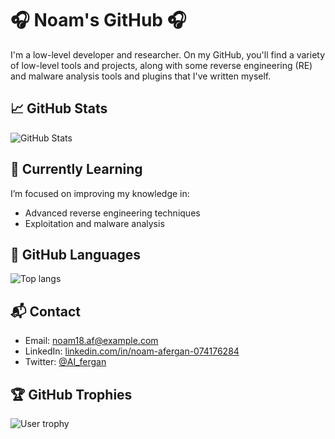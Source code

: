 # 🎧 Noam's GitHub 🎧
I'm a low-level developer and researcher. On my GitHub, you'll find a variety of low-level tools and projects, along with some reverse engineering (RE) and malware analysis tools and plugins that I've written myself.

## 📈 GitHub Stats
![GitHub Stats](https://github-readme-stats.vercel.app/api?username=AI-fergan&theme=dark&show_icons=true)

## 🌱 Currently Learning
I’m focused on improving my knowledge in:
- Advanced reverse engineering techniques
- Exploitation and malware analysis

## 📝 GitHub Languages
![Top langs](https://github-readme-stats.vercel.app/api/top-langs/?username=AI-fergan&layout=donut&theme=dracula)

## 📬 Contact
- Email: [noam18.af@example.com](mailto:noam18.af@gmail.com)
- LinkedIn: [linkedin.com/in/noam-afergan-074176284](https://www.linkedin.com/in/noam-afergan-074176284/)
- Twitter: [@AI_fergan](https://x.com/AI_fergan)

## 🏆 GitHub Trophies
![User trophy](https://github-profile-trophy.vercel.app/?username=AI-fergan&column=4&margin-w=15&margin-h=15&theme=dracula)
